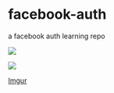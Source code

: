 # facebook-auth
a facebook auth learning repo

![](https://imgur.com/IXTPBc5)

![](https://imgur.com/IJ8HvoV)

[Imgur](https://imgur.com/IXTPBc5)
